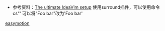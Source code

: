+ 参考资料：[The ultimate IdeaVim setup](https://www.cyberwizard.io/posts/the-ultimate-ideavim-setup/)
使用surround插件，可以使用命令 cs"' 可以将"Foo bar"改为'Foo bar'

[easymotion](https://github.com/AlexPl292/IdeaVim-EasyMotion)
